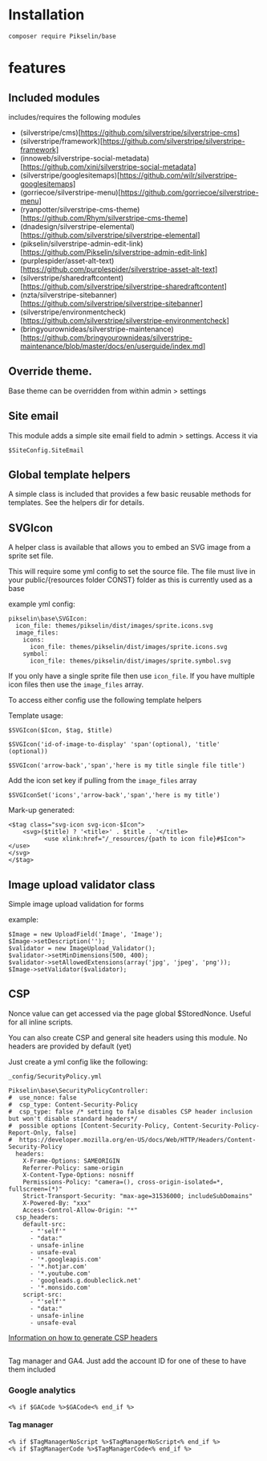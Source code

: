 # Installation

    composer require Pikselin/base

# features

## Included modules
includes/requires the following modules

- (silverstripe/cms)[https://github.com/silverstripe/silverstripe-cms]
- (silverstripe/framework)[https://github.com/silverstripe/silverstripe-framework]
- (innoweb/silverstripe-social-metadata)[https://github.com/xini/silverstripe-social-metadata]
- (silverstripe/googlesitemaps)[https://github.com/wilr/silverstripe-googlesitemaps]
- (gorriecoe/silverstripe-menu)[https://github.com/gorriecoe/silverstripe-menu]
- (ryanpotter/silverstripe-cms-theme)[https://github.com/Rhym/silverstripe-cms-theme]
- (dnadesign/silverstripe-elemental)[https://github.com/silverstripe/silverstripe-elemental]
- (pikselin/silverstripe-admin-edit-link)[https://github.com/Pikselin/silverstripe-admin-edit-link]
- (purplespider/asset-alt-text)[https://github.com/purplespider/silverstripe-asset-alt-text]
- (silverstripe/sharedraftcontent)[https://github.com/silverstripe/silverstripe-sharedraftcontent]
- (nzta/silverstripe-sitebanner)[https://github.com/silverstripe/silverstripe-sitebanner]
- (silverstripe/environmentcheck)[https://github.com/silverstripe/silverstripe-environmentcheck]
- (bringyourownideas/silverstripe-maintenance)[https://github.com/bringyourownideas/silverstripe-maintenance/blob/master/docs/en/userguide/index.md]



## Override theme. 
Base theme can be overridden from within admin > settings

## Site email
This module adds a simple site email field to admin > settings. Access it via

    $SiteConfig.SiteEmail

## Global template helpers
A simple class is included that provides a few basic reusable methods for templates. See the helpers dir for details.

## SVGIcon
A helper class is available that allows you to embed an SVG image from a sprite set file.

This will require some yml config to set the source file. The file must live in your public/{resources folder CONST} folder as this is currently used as a base

example yml config:

    pikselin\base\SVGIcon:
      icon_file: themes/pikselin/dist/images/sprite.icons.svg
      image_files:
        icons:
          icon_file: themes/pikselin/dist/images/sprite.icons.svg
        symbol:
          icon_file: themes/pikselin/dist/images/sprite.symbol.svg

If you only have a single sprite file then use `icon_file`. If you have multiple icon files then use the `image_files` array. 

To access either config use the following template helpers

Template usage:

    $SVGIcon($Icon, $tag, $title)

    $SVGIcon('id-of-image-to-display' 'span'(optional), 'title' (optional))

    $SVGIcon('arrow-back','span','here is my title single file title')

Add the icon set key if pulling from the `image_files` array

    $SVGIconSet('icons','arrow-back','span','here is my title')
            
Mark-up generated:

    <$tag class="svg-icon svg-icon-$Icon">
        <svg>($title) ? '<title>' . $title . '</title>
              <use xlink:href="/_resources/{path to icon file}#$Icon"></use>
	</svg>
    </$tag>

## Image upload validator class
Simple image upload validation for forms

example:

    $Image = new UploadField('Image', 'Image');
    $Image->setDescription('');
    $validator = new ImageUpload_Validator();
    $validator->setMinDimensions(500, 400);
    $validator->setAllowedExtensions(array('jpg', 'jpeg', 'png'));
    $Image->setValidator($validator);

## CSP
Nonce value can get accessed via the page global $StoredNonce. Useful for all inline scripts.

You can also create CSP and general site headers using this module. No headers are provided by default (yet)

Just create a yml config like the following:

    _config/SecurityPolicy.yml

    Pikselin\base\SecurityPolicyController:
    #  use_nonce: false
    #  csp_type: Content-Security-Policy
    #  csp_type: false /* setting to false disables CSP header inclusion but won't disable standard headers*/
    #  possible options [Content-Security-Policy, Content-Security-Policy-Report-Only, false]
    #  https://developer.mozilla.org/en-US/docs/Web/HTTP/Headers/Content-Security-Policy
      headers:
        X-Frame-Options: SAMEORIGIN
        Referrer-Policy: same-origin
        X-Content-Type-Options: nosniff
        Permissions-Policy: "camera=(), cross-origin-isolated=*, fullscreen=(*)"
        Strict-Transport-Security: "max-age=31536000; includeSubDomains"
        X-Powered-By: "xxx"
        Access-Control-Allow-Origin: "*"
      csp_headers:
        default-src:
          - "'self'"
          - "data:"
          - unsafe-inline
          - unsafe-eval      
          - '*.googleapis.com'
          - '*.hotjar.com'
          - '*.youtube.com'
          - 'googleads.g.doubleclick.net'
          - '*.monsido.com'
        script-src:
          - "'self'"
          - "data:"
          - unsafe-inline
          - unsafe-eval    


[Information on how to generate CSP headers](https://report-uri.com/home/generate)

##
Tag manager and GA4. Just add the account ID for one of these to have them included

### Google analytics

    <% if $GACode %>$GACode<% end_if %>

#### Tag manager

    <% if $TagManagerNoScript %>$TagManagerNoScript<% end_if %>
    <% if $TagManagerCode %>$TagManagerCode<% end_if %>
